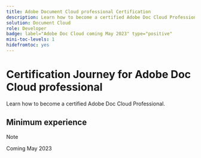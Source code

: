 ```yaml
---
title: Adobe Document Cloud professional Certification
description: Learn how to become a certified Adobe Doc Cloud Professional.
solution: Document Cloud
role: Developer
badge: label="Adobe Doc Cloud coming May 2023" type="positive"
mini-toc-levels: 1
hidefromtoc: yes
---
```

# Certification Journey for Adobe Doc Cloud professional

Learn how to become a certified Adobe Doc Cloud Professional.

## Minimum experience

>[!NOTE]
>
>Coming May 2023

